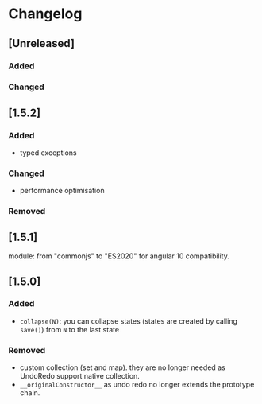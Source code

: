 # Changelog

## [Unreleased]

### Added

### Changed

## [1.5.2]

### Added

- typed exceptions

### Changed

- performance optimisation

### Removed

## [1.5.1]

module: from "commonjs" to "ES2020" for angular 10 compatibility.

## [1.5.0]

### Added

- `collapse(N)`: you can collapse states (states are created by calling `save()`) from `N` to the last state

### Removed

- custom collection (set and map). they are no longer needed as UndoRedo support native collection.
- `__originalConstructor__` as undo redo no longer extends the prototype chain.

